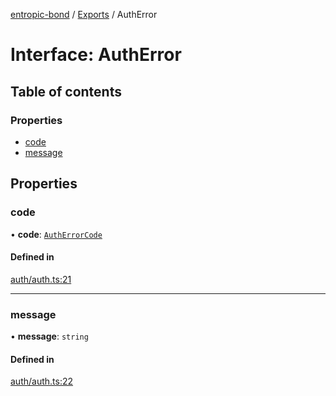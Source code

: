 [entropic-bond](../README.md) / [Exports](../modules.md) / AuthError

# Interface: AuthError

## Table of contents

### Properties

- [code](AuthError.md#code)
- [message](AuthError.md#message)

## Properties

### code

• **code**: [`AuthErrorCode`](../modules.md#autherrorcode)

#### Defined in

[auth/auth.ts:21](https://github.com/entropic-bond/entropic-bond/blob/2a330da/src/auth/auth.ts#L21)

___

### message

• **message**: `string`

#### Defined in

[auth/auth.ts:22](https://github.com/entropic-bond/entropic-bond/blob/2a330da/src/auth/auth.ts#L22)
